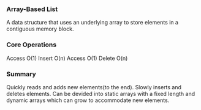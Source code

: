 ### Array-Based List

A data structure that uses an underlying array to store elements in a contiguous memory block.

### Core Operations

Access O(1)
Insert O(n)
Access O(1)
Delete O(n)

### Summary
Quickly reads and adds new elements(to the end). Slowly inserts and deletes elements. Can be devided into static arrays with a fixed length and dynamic arrays which can grow to accommodate new elements.